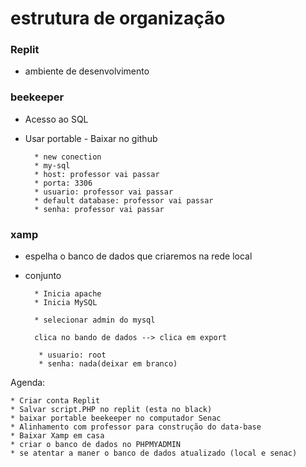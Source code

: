 # estrutura de organização 
### Replit 
* ambiente de desenvolvimento
### beekeeper
* Acesso ao SQL
* Usar portable - Baixar no github

        * new conection
        * my-sql
        * host: professor vai passar
        * porta: 3306
        * usuario: professor vai passar
        * default database: professor vai passar
        * senha: professor vai passar

### xamp
* espelha o banco de dados que criaremos na rede local 
* conjunto

        * Inicia apache
        * Inicia MySQL

        * selecionar admin do mysql

        clica no bando de dados --> clica em export

         * usuario: root
         * senha: nada(deixar em branco)

Agenda:

    * Criar conta Replit
    * Salvar script.PHP no replit (esta no black)
    * baixar portable beekeeper no computador Senac
    * Alinhamento com professor para construção do data-base
    * Baixar Xamp em casa
    * criar o banco de dados no PHPMYADMIN
    * se atentar a maner o banco de dados atualizado (local e senac)
